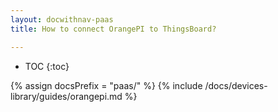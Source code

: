 ```yaml
---
layout: docwithnav-paas
title: How to connect OrangePI to ThingsBoard?

---
```


* TOC
{:toc}

{% assign docsPrefix = "paas/" %}
{% include /docs/devices-library/guides/orangepi.md %}